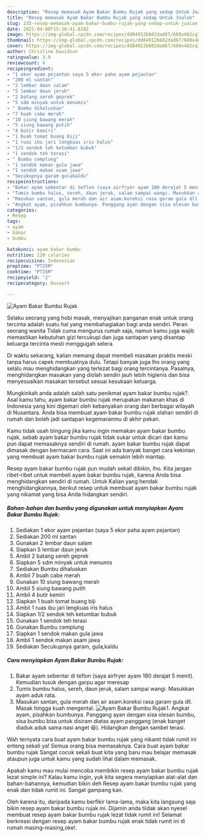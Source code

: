 ```yaml
---
description: "Resep memasak Ayam Bakar Bumbu Rujak yang sedap Untuk Jualan"
title: "Resep memasak Ayam Bakar Bumbu Rujak yang sedap Untuk Jualan"
slug: 235-resep-memasak-ayam-bakar-bumbu-rujak-yang-sedap-untuk-jualan
date: 2021-04-08T15:16:41.018Z
image: https://img-global.cpcdn.com/recipes/dd84912b602dad67/680x482cq70/ayam-bakar-bumbu-rujak-foto-resep-utama.jpg
thumbnail: https://img-global.cpcdn.com/recipes/dd84912b602dad67/680x482cq70/ayam-bakar-bumbu-rujak-foto-resep-utama.jpg
cover: https://img-global.cpcdn.com/recipes/dd84912b602dad67/680x482cq70/ayam-bakar-bumbu-rujak-foto-resep-utama.jpg
author: Christine Davidson
ratingvalue: 3.9
reviewcount: 4
recipeingredient:
- "1 ekor ayam pejantan saya 5 ekor paha ayam pejantan"
- "200 ml santan"
- "2 lembar daun salam"
- "5 lembar daun jeruk"
- "2 batang sereh geprek"
- "5 sdm minyak untuk menumis"
- " Bumbu dihaluskan"
- "7 buah cabe merah"
- "10 siung bawang merah"
- "5 siung bawang putih"
- "4 butir kemiri"
- "1 buah tomat buang biji"
- "1 ruas ibu jari lengkuas iris halus"
- "1/2 sendok teh ketumbar bubuk"
- "1 sendok teh terasi"
- " Bumbu cemplung"
- "1 sendok makan gula jawa"
- "1 sendok makan asam jawa"
- "Secukupnya garam gulakaldu"
recipeinstructions:
- "Bakar ayam sebentar di teflon (saya airfryer ayam 180 derajat 5 menit). Kemudian tusuk dengan garpu agar meresap"
- "Tumis bumbu halus, sereh, daun jeruk, salam sampai wangi. Masukkan ayam aduk rata."
- "Masukan santan, gula merah dan air asam.koreksi rasa garam gula dll. Masak hingga kuah mengental."
- "Angkat ayam, pisahkan bumbunya. Panggang ayan dengan sisa olesan bumbu, sisa bumbu bisa untuk disiram diatas ayam panggang (enak banget diaduk aduk sama nasi anget 😆). Hidangkan dengan sambel terasi."
categories:
- Resep
tags:
- ayam
- bakar
- bumbu

katakunci: ayam bakar bumbu 
nutrition: 120 calories
recipecuisine: Indonesian
preptime: "PT25M"
cooktime: "PT35M"
recipeyield: "2"
recipecategory: Dessert

---
```



![Ayam Bakar Bumbu Rujak](https://img-global.cpcdn.com/recipes/dd84912b602dad67/680x482cq70/ayam-bakar-bumbu-rujak-foto-resep-utama.jpg)

Selaku seorang yang hobi masak, menyajikan panganan enak untuk orang tercinta adalah suatu hal yang membahagiakan bagi anda sendiri. Peran seorang  wanita Tidak cuma mengurus rumah saja, namun kamu juga wajib memastikan kebutuhan gizi tercukupi dan juga santapan yang disantap keluarga tercinta mesti menggugah selera.

Di waktu  sekarang, kalian memang dapat membeli masakan praktis meski tanpa harus capek membuatnya dulu. Tetapi banyak juga lho orang yang selalu mau menghidangkan yang terlezat bagi orang tercintanya. Pasalnya, menghidangkan masakan yang diolah sendiri jauh lebih higienis dan bisa menyesuaikan masakan tersebut sesuai kesukaan keluarga. 



Mungkinkah anda adalah salah satu penikmat ayam bakar bumbu rujak?. Asal kamu tahu, ayam bakar bumbu rujak merupakan makanan khas di Indonesia yang kini digemari oleh kebanyakan orang dari berbagai wilayah di Nusantara. Anda bisa membuat ayam bakar bumbu rujak olahan sendiri di rumah dan boleh jadi santapan kegemaranmu di akhir pekan.

Kamu tidak usah bingung jika kamu ingin memakan ayam bakar bumbu rujak, sebab ayam bakar bumbu rujak tidak sukar untuk dicari dan kamu pun dapat memasaknya sendiri di rumah. ayam bakar bumbu rujak dapat dimasak dengan bermacam cara. Saat ini ada banyak banget cara kekinian yang membuat ayam bakar bumbu rujak semakin lebih mantap.

Resep ayam bakar bumbu rujak pun mudah sekali dibikin, lho. Kita jangan ribet-ribet untuk membeli ayam bakar bumbu rujak, karena Anda bisa menghidangkan sendiri di rumah. Untuk Kalian yang hendak menghidangkannya, berikut resep untuk membuat ayam bakar bumbu rujak yang nikamat yang bisa Anda hidangkan sendiri.

<!--inarticleads1-->

##### Bahan-bahan dan bumbu yang digunakan untuk menyiapkan Ayam Bakar Bumbu Rujak:

1. Sediakan 1 ekor ayam pejantan (saya 5 ekor paha ayam pejantan)
1. Sediakan 200 ml santan
1. Gunakan 2 lembar daun salam
1. Siapkan 5 lembar daun jeruk
1. Ambil 2 batang sereh geprek
1. Siapkan 5 sdm minyak untuk menumis
1. Sediakan  Bumbu dihaluskan
1. Ambil 7 buah cabe merah
1. Gunakan 10 siung bawang merah
1. Ambil 5 siung bawang putih
1. Ambil 4 butir kemiri
1. Siapkan 1 buah tomat buang biji
1. Ambil 1 ruas ibu jari lengkuas iris halus
1. Siapkan 1/2 sendok teh ketumbar bubuk
1. Gunakan 1 sendok teh terasi
1. Gunakan  Bumbu cemplung
1. Siapkan 1 sendok makan gula jawa
1. Ambil 1 sendok makan asam jawa
1. Sediakan Secukupnya garam, gula,kaldu




<!--inarticleads2-->

##### Cara menyiapkan Ayam Bakar Bumbu Rujak:

1. Bakar ayam sebentar di teflon (saya airfryer ayam 180 derajat 5 menit). Kemudian tusuk dengan garpu agar meresap
1. Tumis bumbu halus, sereh, daun jeruk, salam sampai wangi. Masukkan ayam aduk rata.
1. Masukan santan, gula merah dan air asam.koreksi rasa garam gula dll. Masak hingga kuah mengental.
<img src="//assets-global.cpcdn.com/assets/icons/button_play-2c75c40dde080a61004c1f40b05d8f140eaff45d7e9e6481dc71c63d2e7c4909.png" alt="Ayam Bakar Bumbu Rujak">1. Angkat ayam, pisahkan bumbunya. Panggang ayan dengan sisa olesan bumbu, sisa bumbu bisa untuk disiram diatas ayam panggang (enak banget diaduk aduk sama nasi anget 😆). Hidangkan dengan sambel terasi.




Wah ternyata cara buat ayam bakar bumbu rujak yang nikamt tidak rumit ini enteng sekali ya! Semua orang bisa memasaknya. Cara buat ayam bakar bumbu rujak Sangat cocok sekali buat kita yang baru mau belajar memasak ataupun juga untuk kamu yang sudah lihai dalam memasak.

Apakah kamu mau mulai mencoba membikin resep ayam bakar bumbu rujak lezat simple ini? Kalau kamu ingin, yuk kita segera menyiapkan alat-alat dan bahan-bahannya, kemudian bikin deh Resep ayam bakar bumbu rujak yang enak dan tidak rumit ini. Sangat gampang kan. 

Oleh karena itu, daripada kamu berfikir lama-lama, maka kita langsung saja bikin resep ayam bakar bumbu rujak ini. Dijamin anda tiidak akan nyesel membuat resep ayam bakar bumbu rujak lezat tidak rumit ini! Selamat berkreasi dengan resep ayam bakar bumbu rujak enak tidak rumit ini di rumah masing-masing,oke!.

